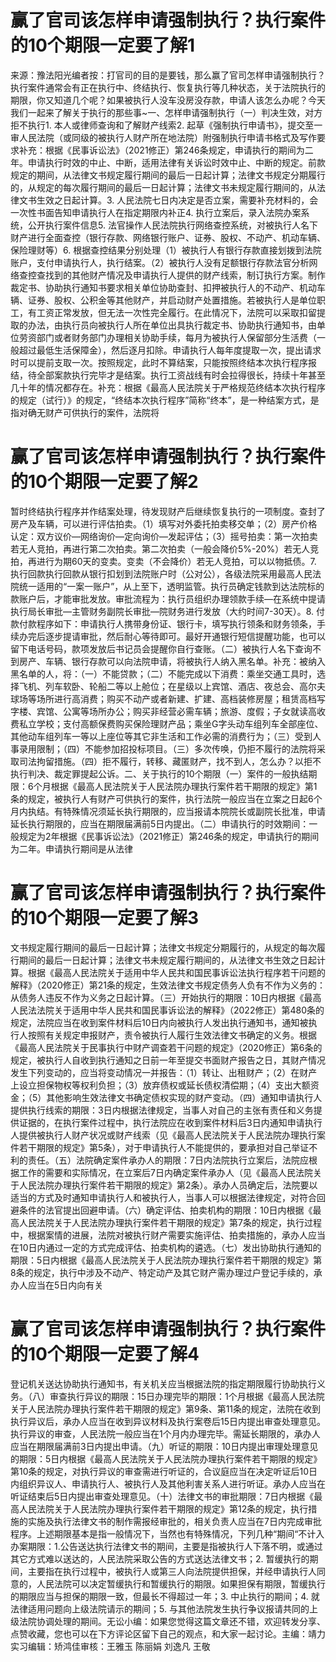 # 赢了官司该怎样申请强制执行？执行案件的10个期限一定要了解1

来源：豫法阳光编者按：打官司的目的是要钱，那么赢了官司怎样申请强制执行？执行案件通常会有正在执行中、终结执行、恢复执行等几种状态，关于法院执行的期限，你又知道几个呢？如果被执行人没车没房没存款，申请人该怎么办呢？今天我们一起来了解关于执行的那些事~一、怎样申请强制执行（一）判决生效，对方拒不执行1. 本人或律师查询和了解财产线索2. 起草《强制执行申请书》，提交至一审人民法院（或同级的被执行人财产所在地法院）附强制执行申请书格式及写作要求补充：根据《民事诉讼法》（2021修正）第246条规定，申请执行的期间为二年。申请执行时效的中止、中断，适用法律有关诉讼时效中止、中断的规定。前款规定的期间，从法律文书规定履行期间的最后一日起计算；法律文书规定分期履行的，从规定的每次履行期间的最后一日起计算；法律文书未规定履行期间的，从法律文书生效之日起计算。3. 人民法院七日内决定是否立案，需要补充材料的，会一次性书面告知申请执行人在指定期限内补正4. 执行立案后，录入法院办案系统，公开执行案件信息5. 法官操作人民法院执行网络查控系统，对被执行人名下财产进行全面查控（银行存款、网络银行账户、证券、股权、不动产、机动车辆、保险理财等）6. 根据查控结果分别处理（1）被执行人有银行存款直接划拨到法院账户，支付申请执行人，执行结案。（2）被执行人没有足额银行存款法官分析网络查控查找到的其他财产情况及申请执行人提供的财产线索，制订执行方案。制作裁定书、协助执行通知书要求相关单位协助查封、扣押被执行人的不动产、机动车辆、证券、股权、公积金等其他财产，并启动财产处置措施。若被执行人是单位职工，有工资正常发放，但无法一次性完全履行。在此情况下，法院可以采取扣留提取的办法，由执行员向被执行人所在单位出具执行裁定书、协助执行通知书，由单位劳资部门或者财务部门办理相关协助手续，每月为被执行人保留部分生活费（一般超过最低生活保障金），然后逐月扣除。申请执行人每年度提取一次，提出请求时可以提前支取一次。按照规定，此时不算结案，只能按照终结本次执行程序报结，待全部案款执行完毕才是结案。执行工资战线有时会拉得很长，持续十年甚至几十年的情况都存在。补充：根据《最高人民法院关于严格规范终结本次执行程序的规定（试行）》的规定，“终结本次执行程序”简称“终本”，是一种结案方式，是指对确无财产可供执行的案件，法院将

# 赢了官司该怎样申请强制执行？执行案件的10个期限一定要了解2

暂时终结执行程序并作结案处理，待发现财产后继续恢复执行的一项制度。查封了房产及车辆，可以进行评估拍卖。（1）填写对外委托拍卖移交单；（2）房产价格认定：双方议价—网络询价—定向询价—发起评估；（3）摇号拍卖：第一次拍卖若无人竞拍，再进行第二次拍卖。第二次拍卖（一般会降价5%-20%）若无人竞拍，再进行为期60天的变卖。变卖（不会降价）若无人竞拍，可以以物抵债。7. 执行回款执行回款从银行扣划到法院账户时（公对公），各级法院采用最高人民法院统一适用的“一案一账户”，从上至下，透明监管。执行员确定钱款到达法院标的款账户后，才能审批发放。审批流程为：执行员组织办理领款手续—在系统中提请执行局长审批—主管财务副院长审批—院财务进行发放（大约时间7-30天）。8. 付款付款程序如下：申请执行人携带身份证、银行卡，填写执行领条和财务领条，手续办完后逐步提请审批，然后耐心等待即可。最好开通银行短信提醒功能，也可以留下电话号码，款项发放后书记员会提醒你自行查账。（二）被执行人名下查询不到房产、车辆、银行存款可以向法院申请，将被执行人纳入黑名单。补充：被纳入黑名单的人，将：（一）不能贷款；（二）不能完成以下消费：乘坐交通工具时，选择飞机、列车软卧、轮船二等以上舱位；在星级以上宾馆、酒店、夜总会、高尔夫球场等场所进行高消费；购买不动产或者新建、扩建、高档装修房屋；租赁高档写字楼、宾馆、公寓等场所办公；购买非经营必需车辆；旅游、度假；子女就读高收费私立学校；支付高额保费购买保险理财产品；乘坐G字头动车组列车全部座位、其他动车组列车一等以上座位等其它非生活和工作必需的消费行为；（三）受到人事录用限制；（四）不能参加招投标项目。（三）多次传唤，仍拒不履行的法院将采取司法拘留措施。（四）拒不履行，转移、藏匿财产，找不到人，怎么办？以拒不执行判决、裁定罪提起公诉。二、关于执行的10个期限（一）案件的一般执结期限：6个月根据《最高人民法院关于人民法院办理执行案件若干期限的规定》第1条的规定，被执行人有财产可供执行的案件，执行法院一般应当在立案之日起6个月内执结。有特殊情况须延长执行期限的，应当报请本院院长或副院长批准，申请延长执行期限的，应当在期限届满前5日内提出。（二）申请执行的时效期间：一般规定为2年根据《民事诉讼法》（2021修正）第246条的规定，申请执行的期间为二年。申请执行期间是从法律

# 赢了官司该怎样申请强制执行？执行案件的10个期限一定要了解3

文书规定履行期间的最后一日起计算；法律文书规定分期履行的，从规定的每次履行期间的最后一日起计算；法律文书未规定履行期间的，从法律文书生效之日起计算。根据《最高人民法院关于适用中华人民共和国民事诉讼法执行程序若干问题的解释》（2020修正）第21条的规定，生效法律文书规定债务人负有不作为义务的：从债务人违反不作为义务之日起计算。（三）开始执行的期限：10日内根据《最高人民法法院关于适用中华人民共和国民事诉讼法的解释》（2022修正）第480条的规定，法院应当在收到案件材料后10日内向被执行人发出执行通知书，通知被执行人按照有关规定申报财产，责令被执行人履行生效法律文书确定的义务。根据《最高人民法院关于民事执行中财产调查若干问题的规定》（2020修正）第6条的规定，被执行人自收到执行通知之日前一年至提交书面财产报告之日，其财产情况发生下列变动的，应当将变动情况一并报告：（1）转让、出租财产；（2）在财产上设立担保物权等权利负担；（3）放弃债权或延长债权清偿期；（4）支出大额资金；（5）其他影响生效法律文书确定债权实现的财产变动。（四）通知申请执行人提供执行线索的期限：3日内根据法律规定，当事人对自己的主张有责任和义务提供证据的，在执行案件过程中，执行法院应在收到案件材料后3日内通知申请执行人提供被执行人财产状况或财产线索（见《最高人民法院关于人民法院办理执行案件若干期限的规定》第5条），对于申请执行人不能提供的，要承担对自己举证不利的责任。（五）法院确定案件承办人的期限：7日内法院执行立案后，法院应根据工作的需要和实际情况，在立案后7日内确定案件承办人（见《最高人民法院关于人民法院办理执行案件若干期限的规定》第2条）。承办人员确定后，法院要以适当的方式及时通知申请执行人和被执行人，当事人可以根据法律规定，对符合回避条件的法官提出回避申请。（六）确定评估、拍卖机构的期限：10日内根据《最高人民法院关于人民法院办理执行案件若干期限的规定》第7条的规定，执行过程中，根据案情的进展，法院对被执行财产需要实施评估、拍卖措施的，承办人应当在10日内通过一定的方式完成评估、拍卖机构的遴选。（七）发出协助执行通知的期限：5日内根据《最高人民法院关于人民法院办理执行案件若干期限的规定》第8条的规定，执行中涉及不动产、特定动产及其它财产需办理过户登记手续的，承办人应当在5日内向有关

# 赢了官司该怎样申请强制执行？执行案件的10个期限一定要了解4

登记机关送达协助执行通知书，有关机关应当根据法院的指定期限履行协助执行义务。（八）审查执行异议的期限：15日办理完毕的期限：1个月根据《最高人民法院关于人民法院办理执行案件若干期限的规定》第9条、第11条的规定，法院在收到执行异议后，承办人应当在收到异议材料及执行案卷后15日内提出审查处理意见。执行异议的审查，人民法院一般应当在1个月内办理完毕。需延长期限的，承办人应当在期限届满前3日内提出申请。（九）听证的期限：10日内提出审理处理意见的期限：5日内根据《最高人民法院关于人民法院办理执行案件若干期限的规定》第10条的规定，对执行异议的审查需进行听证的，合议庭应当在决定听证后10日内组织异议人、申请执行人、被执行人及其他利害关系人进行听证。承办人应当在听证结束后5日内提出审查处理意见。（十）法律文书的审批期限：7日内根据《最高人民法院关于人民法院办理执行案件若干期限的规定》第12条的规定，执行措施的实施及执行法律文书的制作需报经审批的，相关负责人应当在7日内完成审批程序。上述期限基本是指一般情况下，当然也有特殊情况，下列几种“期间“不计入办案期限：1.公告送达执行法律文书的期间，主要是指被执行人下落不明，或通过其它方式难以送达的，人民法院采取公告的方式送达法律文书；2. 暂缓执行的期间，主要指在执行过程中，被执行人或第三人向法院提供担保，并经申请执行人同意的，人民法院可以决定暂缓执行和暂缓执行的期限。如果担保有期限，暂缓执行的期限应当与担保的期限一致，但最长不得超过一年；3. 中止执行的期间；4. 就法律适用问题向上级法院请示的期间；5. 与其他法院发生执行争议报请共同的上级法院协调处理的期间。无讼小编：如果您觉得这篇文章还不错，欢迎转发分享、点赞收藏，您也可以在下方评论区留下自己的观点，和大家一起讨论。主编：靖力实习编辑：矫鸿佳审核：王雅玉 陈丽娟 刘逸凡 王敬

